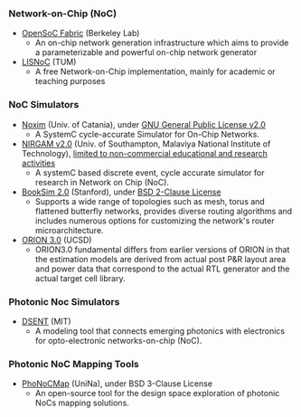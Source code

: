 ### Network-on-Chip (NoC)
 - [OpenSoC Fabric](https://github.com/LBL-CoDEx/OpenSoCFabric) (Berkeley Lab)
   - An on-chip network generation infrastructure which aims to provide a parameterizable and powerful on-chip network generator
 - [LISNoC](https://github.com/TUM-LIS/lisnoc) (TUM)
   - A free Network-on-Chip implementation, mainly for academic or teaching purposes

### NoC Simulators
- [Noxim](https://github.com/davidepatti/noxim) (Univ. of Catania), under [GNU General Public License v2.0](https://github.com/davidepatti/noxim/blob/master/doc/LICENSE.txt)
  - A SystemC cycle-accurate Simulator for On-Chip Networks.
- [NIRGAM v2.0](http://nirgam.ecs.soton.ac.uk/) (Univ. of Southampton, Malaviya National Institute of Technology), [limited to non-commercial educational and research activities](http://nirgam.ecs.soton.ac.uk/Download.php)
  - A systemC based discrete event, cycle accurate simulator for research in Network on Chip (NoC).
- [BookSim 2.0](https://github.com/booksim/booksim2) (Stanford), under [BSD 2-Clause License](https://github.com/booksim/booksim2/blob/master/LICENSE.md)
  - Supports a wide range of topologies such as mesh, torus and flattened butterfly networks, provides diverse routing algorithms and includes numerous options for customizing the network's router microarchitecture.
- [ORION 3.0](https://vlsicad.ucsd.edu/ORION3/) (UCSD)
  - ORION3.0 fundamental differs from earlier versions of ORION in that the estimation models are derived from actual post P&R layout area and power data that correspond to the actual RTL generator and the actual target cell library.

### Photonic Noc Simulators
- [DSENT](https://sites.google.com/site/mitdsent/) (MIT)
  - A modeling tool that connects emerging photonics with electronics for opto-electronic networks-on-chip (NoC).

### Photonic NoC Mapping Tools
- [PhoNoCMap](http://wpage.unina.it/edoardo.fusella/phonocmap/) (UniNa), under BSD 3-Clause License
  - An open-source tool for the design space exploration of photonic NoCs mapping solutions.
